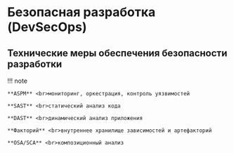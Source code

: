 # Безопасная разработка (DevSecOps)

## Технические меры обеспечения безопасности разработки

!!! note

    **ASPM** <br>мониторинг, оркестрация, контроль уязвимостей

    **SAST** <br>статический анализ кода

    **DAST** <br>динамический анализ приложения

    **Факторий** <br>внутреннее хранилище зависимостей и артефакторий
    
    **OSA/SCA** <br>композиционный анализ  
